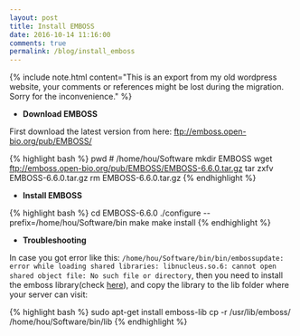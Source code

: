 ```yaml
---
layout: post
title: Install EMBOSS
date: 2016-10-14 11:16:00
comments: true
permalink: /blog/install_emboss
---
```


{% include note.html content="This is an export from my old wordpress website, your comments or references might be lost during the migration. Sorry for the inconvenience." %} <br>

- **Download EMBOSS**

First download the latest version from here: ftp://emboss.open-bio.org/pub/EMBOSS/

{% highlight bash %} 
pwd # /home/hou/Software
mkdir EMBOSS
wget ftp://emboss.open-bio.org/pub/EMBOSS/EMBOSS-6.6.0.tar.gz
tar zxfv EMBOSS-6.6.0.tar.gz
rm EMBOSS-6.6.0.tar.gz
{% endhighlight %}


- **Install EMBOSS**

{% highlight bash %} 
cd EMBOSS-6.6.0
./configure --prefix=/home/hou/Software/bin
make
make install
{% endhighlight %}

- **Troubleshooting**

In case you got error like this: `/home/hou/Software/bin/bin/embossupdate: error while loading shared libraries: libnucleus.so.6: cannot open shared object file: No such file or directory`, then you need to install the emboss library(check [here](https://www.biostars.org/p/86327/)), and copy the library to the lib folder where your server can visit:

{% highlight bash %} 
sudo apt-get install emboss-lib
cp -r /usr/lib/emboss/ /home/hou/Software/bin/lib
{% endhighlight %}
